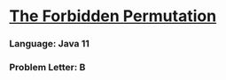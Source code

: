 # [The Forbidden Permutation](https://codeforces.com/contest/1778/problem/B)

### Language: Java 11

### Problem Letter: B
